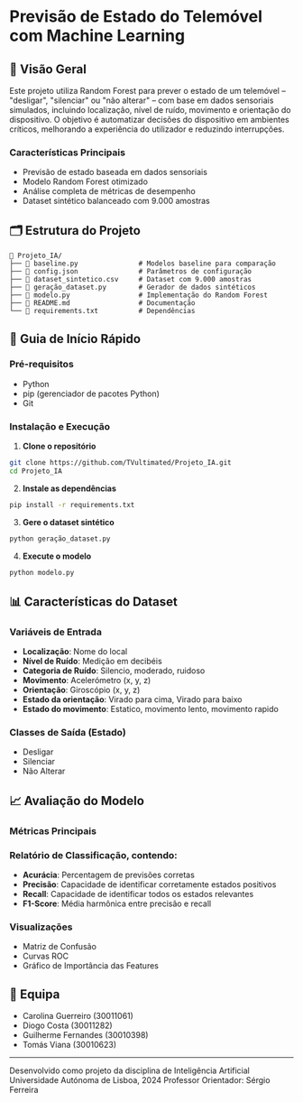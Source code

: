 # Previsão de Estado do Telemóvel com Machine Learning

## 📱 Visão Geral
Este projeto utiliza Random Forest para prever o estado de um telemóvel – "desligar", "silenciar" ou "não alterar" – com base em dados sensoriais simulados, incluindo localização, nível de ruído, movimento e orientação do dispositivo. O objetivo é automatizar decisões do dispositivo em ambientes críticos, melhorando a experiência do utilizador e reduzindo interrupções.

### Características Principais
- Previsão de estado baseada em dados sensoriais
- Modelo Random Forest otimizado
- Análise completa de métricas de desempenho
- Dataset sintético balanceado com 9.000 amostras

## 🗂️ Estrutura do Projeto
```
📁 Projeto_IA/
├── 📄 baseline.py               # Modelos baseline para comparação
├── 📄 config.json               # Parâmetros de configuração
├── 📄 dataset_sintetico.csv     # Dataset com 9.000 amostras
├── 📄 geração_dataset.py        # Gerador de dados sintéticos
├── 📄 modelo.py                 # Implementação do Random Forest
├── 📄 README.md                 # Documentação
└── 📄 requirements.txt          # Dependências
```

## 🚀 Guia de Início Rápido

### Pré-requisitos
- Python
- pip (gerenciador de pacotes Python)
- Git

### Instalação e Execução

1. **Clone o repositório**
```bash
git clone https://github.com/TVultimated/Projeto_IA.git
cd Projeto_IA
```

2. **Instale as dependências**
```bash
pip install -r requirements.txt
```

3. **Gere o dataset sintético**
```bash
python geração_dataset.py
```

4. **Execute o modelo**
```bash
python modelo.py
```

## 📊 Características do Dataset

### Variáveis de Entrada
- **Localização**: Nome do local
- **Nível de Ruído**: Medição em decibéis
- **Categoria de Ruído**: Silencio, moderado, ruidoso
- **Movimento**: Acelerómetro (x, y, z)
- **Orientação**: Giroscópio (x, y, z)
- **Estado da orientação**: Virado para cima, Virado para baixo
- **Estado do movimento**: Estatico, movimento lento, movimento rapido

### Classes de Saída (Estado)
- Desligar
- Silenciar
- Não Alterar

## 📈 Avaliação do Modelo

### Métricas Principais
### Relatório de Classificação, contendo:
- **Acurácia**: Percentagem de previsões corretas
- **Precisão**: Capacidade de identificar corretamente estados positivos
- **Recall**: Capacidade de identificar todos os estados relevantes
- **F1-Score**: Média harmônica entre precisão e recall

### Visualizações
- Matriz de Confusão
- Curvas ROC
- Gráfico de Importância das Features

## 👥 Equipa
- Carolina Guerreiro (30011061)
- Diogo Costa (30011282)
- Guilherme Fernandes (30010398)
- Tomás Viana (30010623)

---

Desenvolvido como projeto da disciplina de Inteligência Artificial
Universidade Autónoma de Lisboa, 2024
Professor Orientador: Sérgio Ferreira